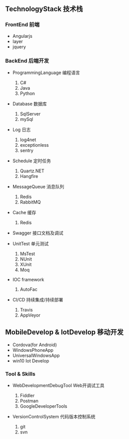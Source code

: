 ## TechnologyStack 技术栈
### FrontEnd 前端
- Angularjs
- layer
- jquery

### BackEnd 后端开发
- ProgrammingLanguage 编程语言
    1. C#
    1. Java
    1. Python

- Database 数据库
    1. SqlServer
    1. mySql
    
- Log 日志
    1. log4net
    1. exceptionless
    1. sentry

- Schedule 定时任务
    1. Quartz.NET
    1. Hangfire

- MessageQueue 消息队列
    1. Redis
    1. RabbitMQ

- Cache 缓存
    1. Redis

- Swagger 接口文档及调试

- UnitTest 单元测试    
    1. MsTest
    1. NUnit
    1. XUnit
    1. Moq

- IOC framework 
    1. AutoFac

- CI/CD 持续集成/持续部署
    1. Travis
    1. AppVeyor

## MobileDevelop & IotDevelop 移动开发
- Cordova(for Android)
- WindowsPhoneApp
- UniversalWindowsApp
- win10 Iot Develop

### Tool & Skills
- WebDevelopmentDebugTool Web开调试工具
    1. Fiddler
    1. Postman
    1. GoogleDeveloperTools

- VersionControlSystem 代码版本控制系统
    1. git
    1. svn
